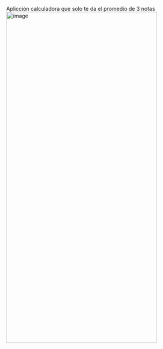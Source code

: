 Aplicción calculadora que solo te da el promedio de 3 notas
<img width="400" height="879" alt="image" src="https://github.com/user-attachments/assets/5e32f074-6f26-44d7-bbb0-a22820f52b8e" />
